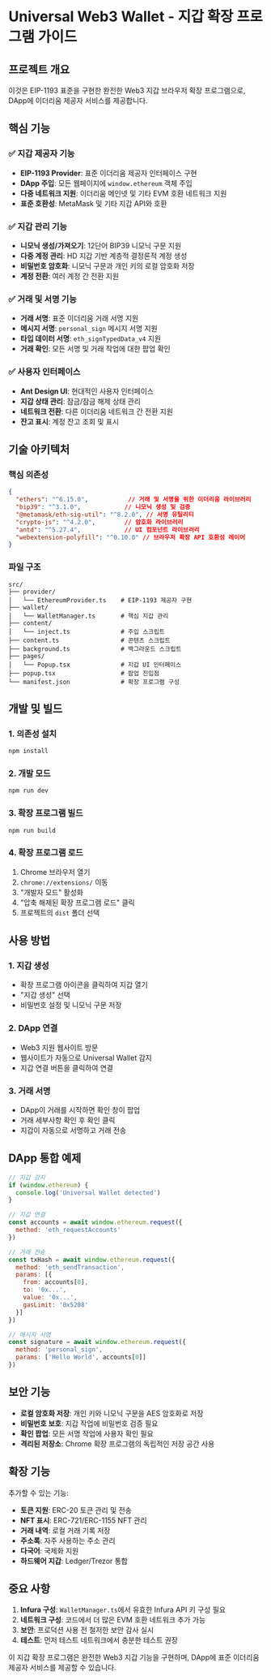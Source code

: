 # Universal Web3 Wallet - 지갑 확장 프로그램 가이드

## 프로젝트 개요

이것은 EIP-1193 표준을 구현한 완전한 Web3 지갑 브라우저 확장 프로그램으로, DApp에 이더리움 제공자 서비스를 제공합니다.

## 핵심 기능

### ✅ 지갑 제공자 기능
- **EIP-1193 Provider**: 표준 이더리움 제공자 인터페이스 구현
- **DApp 주입**: 모든 웹페이지에 `window.ethereum` 객체 주입
- **다중 네트워크 지원**: 이더리움 메인넷 및 기타 EVM 호환 네트워크 지원
- **표준 호환성**: MetaMask 및 기타 지갑 API와 호환

### ✅ 지갑 관리 기능
- **니모닉 생성/가져오기**: 12단어 BIP39 니모닉 구문 지원
- **다중 계정 관리**: HD 지갑 기반 계층적 결정론적 계정 생성
- **비밀번호 암호화**: 니모닉 구문과 개인 키의 로컬 암호화 저장
- **계정 전환**: 여러 계정 간 전환 지원

### ✅ 거래 및 서명 기능
- **거래 서명**: 표준 이더리움 거래 서명 지원
- **메시지 서명**: `personal_sign` 메시지 서명 지원
- **타입 데이터 서명**: `eth_signTypedData_v4` 지원
- **거래 확인**: 모든 서명 및 거래 작업에 대한 팝업 확인

### ✅ 사용자 인터페이스
- **Ant Design UI**: 현대적인 사용자 인터페이스
- **지갑 상태 관리**: 잠금/잠금 해제 상태 관리
- **네트워크 전환**: 다른 이더리움 네트워크 간 전환 지원
- **잔고 표시**: 계정 잔고 조회 및 표시

## 기술 아키텍처

### 핵심 의존성
```json
{
  "ethers": "^6.15.0",           // 거래 및 서명을 위한 이더리움 라이브러리
  "bip39": "^3.1.0",            // 니모닉 생성 및 검증
  "@metamask/eth-sig-util": "^8.2.0", // 서명 유틸리티
  "crypto-js": "^4.2.0",        // 암호화 라이브러리
  "antd": "^5.27.4",            // UI 컴포넌트 라이브러리
  "webextension-polyfill": "^0.10.0" // 브라우저 확장 API 호환성 레이어
}
```

### 파일 구조
```
src/
├── provider/
│   └── EthereumProvider.ts    # EIP-1193 제공자 구현
├── wallet/
│   └── WalletManager.ts       # 핵심 지갑 관리
├── content/
│   └── inject.ts              # 주입 스크립트
├── content.ts                 # 콘텐츠 스크립트
├── background.ts              # 백그라운드 스크립트
├── pages/
│   └── Popup.tsx              # 지갑 UI 인터페이스
├── popup.tsx                  # 팝업 진입점
└── manifest.json              # 확장 프로그램 구성
```

## 개발 및 빌드

### 1. 의존성 설치
```bash
npm install
```

### 2. 개발 모드
```bash
npm run dev
```

### 3. 확장 프로그램 빌드
```bash
npm run build
```

### 4. 확장 프로그램 로드
1. Chrome 브라우저 열기
2. `chrome://extensions/` 이동
3. "개발자 모드" 활성화
4. "압축 해제된 확장 프로그램 로드" 클릭
5. 프로젝트의 `dist` 폴더 선택

## 사용 방법

### 1. 지갑 생성
- 확장 프로그램 아이콘을 클릭하여 지갑 열기
- "지갑 생성" 선택
- 비밀번호 설정 및 니모닉 구문 저장

### 2. DApp 연결
- Web3 지원 웹사이트 방문
- 웹사이트가 자동으로 Universal Wallet 감지
- 지갑 연결 버튼을 클릭하여 연결

### 3. 거래 서명
- DApp이 거래를 시작하면 확인 창이 팝업
- 거래 세부사항 확인 후 확인 클릭
- 지갑이 자동으로 서명하고 거래 전송

## DApp 통합 예제

```javascript
// 지갑 감지
if (window.ethereum) {
  console.log('Universal Wallet detected')
}

// 지갑 연결
const accounts = await window.ethereum.request({
  method: 'eth_requestAccounts'
})

// 거래 전송
const txHash = await window.ethereum.request({
  method: 'eth_sendTransaction',
  params: [{
    from: accounts[0],
    to: '0x...',
    value: '0x...',
    gasLimit: '0x5208'
  }]
})

// 메시지 서명
const signature = await window.ethereum.request({
  method: 'personal_sign',
  params: ['Hello World', accounts[0]]
})
```

## 보안 기능

- **로컬 암호화 저장**: 개인 키와 니모닉 구문을 AES 암호화로 저장
- **비밀번호 보호**: 지갑 작업에 비밀번호 검증 필요
- **확인 팝업**: 모든 서명 작업에 사용자 확인 필요
- **격리된 저장소**: Chrome 확장 프로그램의 독립적인 저장 공간 사용

## 확장 기능

추가할 수 있는 기능:
- **토큰 지원**: ERC-20 토큰 관리 및 전송
- **NFT 표시**: ERC-721/ERC-1155 NFT 관리
- **거래 내역**: 로컬 거래 기록 저장
- **주소록**: 자주 사용하는 주소 관리
- **다국어**: 국제화 지원
- **하드웨어 지갑**: Ledger/Trezor 통합

## 중요 사항

1. **Infura 구성**: `WalletManager.ts`에서 유효한 Infura API 키 구성 필요
2. **네트워크 구성**: 코드에서 더 많은 EVM 호환 네트워크 추가 가능
3. **보안**: 프로덕션 사용 전 철저한 보안 감사 실시
4. **테스트**: 먼저 테스트 네트워크에서 충분한 테스트 권장

이 지갑 확장 프로그램은 완전한 Web3 지갑 기능을 구현하며, DApp에 표준 이더리움 제공자 서비스를 제공할 수 있습니다.